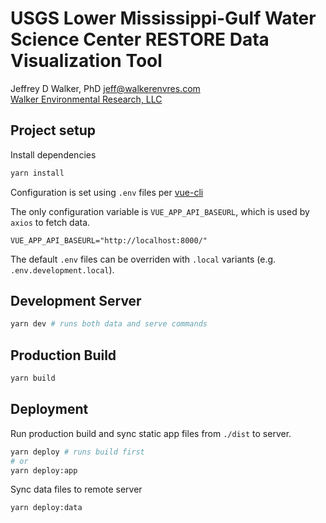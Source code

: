 # USGS Lower Mississippi-Gulf Water Science Center RESTORE Data Visualization Tool

Jeffrey D Walker, PhD <jeff@walkerenvres.com>  
[Walker Environmental Research, LLC](https://walkerenvres.com)


## Project setup

Install dependencies

```sh
yarn install
```

Configuration is set using `.env` files per [vue-cli](https://cli.vuejs.org/guide/mode-and-env.html)

The only configuration variable is `VUE_APP_API_BASEURL`, which is used by `axios` to fetch data.

```
VUE_APP_API_BASEURL="http://localhost:8000/"
```

The default `.env` files can be overriden with `.local` variants (e.g. `.env.development.local`).

## Development Server

```sh
yarn dev # runs both data and serve commands
```

## Production Build

```sh
yarn build
```

## Deployment

Run production build and sync static app files from `./dist` to server.

```sh
yarn deploy # runs build first
# or
yarn deploy:app
```

Sync data files to remote server

```sh
yarn deploy:data
```
